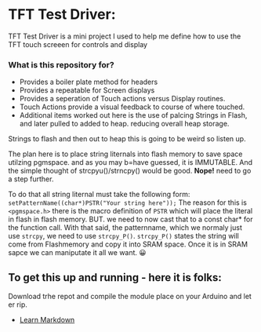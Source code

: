 # TFT Test Driver: #

TFT Test Driver is a mini project I used to help me define how to use the TFT touch screeen for controls and display


### What is this repository for? ###

* Provides a boiler plate method for headers
* Provides a repeatable for Screen displays
* Provides a seperation of Touch actions versus Display routines.
* Touch Actions provide a visual feedback to course of where touched.
* Additional items worked out here is the use of palcing Strings in Flash, and later pulled to added to heap. reducing overall heap storage.


Strings to flash and then out to heap this is going to be weird so listen up.

The plan here is to place string liternals into flash memory to save space utilzing pgmspace. and as you may b=have guessed, it is IMMUTABLE. And the simple thought of strcpyu()/strncpy() would be good. **Nope!** need to go a step further.

To do that all string liternal must take the following form:
        `setPatternName((char*)PSTR("Your string here"));`
The reason for this is `<pgmspace.h>` there is the macro definition of `PSTR` which will place the literal in flash
in flash memory. BUT. we need to now cast that to a const char* for the function call.
With that said, the patternname, which we normaly just use `strcpy`, we need to use `strcpy_P()`.
`strcpy_P()` states the string will come from Flashmemory and copy it into SRAM space. 
Once it is in SRAM sapce we can maniputate it all we want. 😀

## To get this up and running - here it is folks:
Download trhe repot and compile the module place on your Arduino and let er rip.



* [Learn Markdown](https://bitbucket.org/tutorials/markdowndemo)


